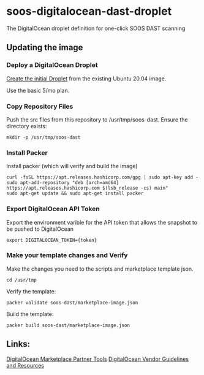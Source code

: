 # soos-digitalocean-dast-droplet
The DigitalOcean droplet definition for one-click SOOS DAST scanning

## Updating the image

### Deploy a DigitalOcean Droplet

[Create the initial Droplet](https://cloud.digitalocean.com/droplets/new) from the existing Ubuntu 20.04 image.

Use the basic 5/mo plan.

### Copy Repository Files
Push the src files from this repository to /usr/tmp/soos-dast. Ensure the directory exists:

```
mkdir -p /usr/tmp/soos-dast
```

### Install Packer
Install packer (which will verify and build the image)

```
curl -fsSL https://apt.releases.hashicorp.com/gpg | sudo apt-key add -
sudo apt-add-repository "deb [arch=amd64] https://apt.releases.hashicorp.com $(lsb_release -cs) main"
sudo apt-get update && sudo apt-get install packer

```

### Export DigitalOcean API Token
Export the environment varible for the API token that allows the snapshot to be pushed to DigitalOcean

```
export DIGITALOCEAN_TOKEN={token}

```

### Make your template changes and Verify
Make the changes you need to the scripts and marketplace template json.
```
cd /usr/tmp

```

Verify the template:
```
packer validate soos-dast/marketplace-image.json

```

Build the template:
```
packer build soos-dast/marketplace-image.json

```



## Links:
[DigitalOcean Marketplace Partner Tools](https://github.com/digitalocean/marketplace-partners)
[DigitalOcean Vendor Guidelines and Resources](https://marketplace.digitalocean.com/vendors/guidelines-resources#droplet-1-click-apps)
